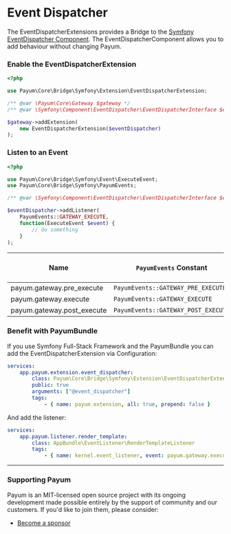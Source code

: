 # Event Dispatcher

The EventDispatcherExtensions provides a Bridge to the [Symfony EventDispatcher Component](http://symfony.com/doc/current/components/event\_dispatcher/index.html). The EventDispatcherComponent allows you to add behaviour without changing Payum.

### Enable the EventDispatcherExtension

```php
<?php

use Payum\Core\Bridge\Symfony\Extension\EventDispatcherExtension;

/** @var \Payum\Core\Gateway $gateway */
/** @var \Symfony\Component\EventDispatcher\EventDispatcherInterface $eventDispatcher */

$gateway->addExtension(
    new EventDispatcherExtension($eventDispatcher)
);
```

### Listen to an Event

```php
<?php

use Payum\Core\Bridge\Symfony\Event\ExecuteEvent;
use Payum\Core\Bridge\Symfony\PayumEvents;

/** @var \Symfony\Component\EventDispatcher\EventDispatcherInterface $eventDispatcher */

$eventDispatcher->addListener(
    PayumEvents::GATEWAY_EXECUTE,
    function(ExecuteEvent $event) {
        // do something
    }
);
```

| Name                        |  `PayumEvents` Constant             | Argument passed to the listener |
| --------------------------- | ----------------------------------- | ------------------------------- |
| payum.gateway.pre\_execute  | `PayumEvents::GATEWAY_PRE_EXECUTE`  | `ExecuteEvent`                  |
| payum.gateway.execute       | `PayumEvents::GATEWAY_EXECUTE`      | `ExecuteEvent`                  |
| payum.gateway.post\_execute | `PayumEvents::GATEWAY_POST_EXECUTE` | `ExecuteEvent`                  |

### Benefit with PayumBundle

If you use Symfony Full-Stack Framework and the PayumBundle you can add the EventDispatcherExtension via Configuration:

```yaml
services:
    app.payum.extension.event_dispatcher:
        class: Payum\Core\Bridge\Symfony\Extension\EventDispatcherExtension
        public: true
        arguments: ["@event_dispatcher"]
        tags:
            - { name: payum.extension, all: true, prepend: false }
```

And add the listener:

```yaml
services:
    app.payum.listener.render_template:
        class: AppBundle\EventListener\RenderTemplateListener
        tags:
            - { name: kernel.event_listener, event: payum.gateway.execute }
```

***

### Supporting Payum

Payum is an MIT-licensed open source project with its ongoing development made possible entirely by the support of community and our customers. If you'd like to join them, please consider:

* [Become a sponsor](https://github.com/sponsors/Payum)
